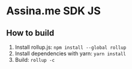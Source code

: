 # Assina.me SDK JS

## How to build

1. Install rollup.js: `npm install --global rollup`
2. Install dependencies with yarn: `yarn install`
3. Build: `rollup -c`
